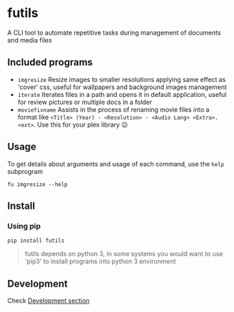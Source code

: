# futils

A CLI tool to automate repetitive tasks during management of documents and
media files

## Included programs

* `imgresize` Resize images to smaller resolutions applying same effect as
  'cover' css, useful for wallpapers and background images management
* `iterate` Iterates files in a path and opens it in default application,
   useful for review pictures or multiple docs in a folder
* `moviefixname` Assists in the process of renaming movie files into a
   format like `<Title> (Year) - <Resolution> - <Audio Lang> <Extra>.<ext>`.
   Use this for your plex library 😉

## Usage

To get details about arguments and usage of each command, use the `help` subprogram

```
fu imgresize --help
```

## Install

### Using pip

```
pip install futils
```

> futils depends on python 3, in some systems you would want to use 'pip3' to install programs into python 3 environment

## Development

Check [Development section](./DEVELOPMENT.md)
